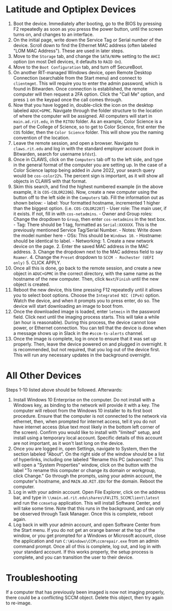 # Latitude and Optiplex Devices

1. Boot the device. Immediately after booting, go to the BIOS by pressing F2 repeatedly as soon as you presss the power button, until the screen turns on, and changes to an interface.
2. On the initial page, write down the Service Tag or Serial number of the device. Scroll down to find the Ethernet MAC address (often labeled "LOM MAC Address"). These are used in later steps. 
3. Move to the `Storage` tab, and change the `SATA/NVMe` setting to the `AHCI` option (on most Dell devices, it defaults to `RAID On`). 
4. Move to the `Boot Configuration` tab, and turn off SecureBoot.
5. On another RIT-managed Windows device, open Remote Desktop Connection (searchable from the Start menu) and connect to `clientmgmt`. This will require you to enter the admin password, which is found in Bitwarden. Once connection is established, the remote computer will then request a 2FA option. Click the "Call Me" option, and press `1` on the keypad once the call comes through.
6. Now that you have logged in, double-click the icon on the desktop labeled `ADUC+GPMC`. Navigate through the folder structure to the location of where the computer will be assigned. All computers will start in `main.ad.rit.edu`, in the `RITOU` folder. As an example, Color Science is a part of the College of Science, so to get to Color Science, first enter the `COS` folder, then the `Color Science` folder. This will show you the naming convention of the location.
7. Leave the remote session, and open a browser. Navigate to `claws.rit.edu` and log in with the standard employer account (look in Bitwarden, search for username `bfdst`). 
8. Once in CLAWS, click on the `Computers` tab off to the left side, and type in the general format of the computer you are setting up. In the case of a Color Science laptop being added in June 2022, your search query would be `cos-color22%`. The percent sign is important, as it will show all objects in CLAWS with that format. 
9. Skim this search, and find the highest numbered example (in the above example, it is `COS-COLOR2206`). Now, create a new computer using the button off to the left side in the `Computers` tab. Fill the information out as shown below:
		- label: Your formatted hostname, incremented 1 higher than the biggest option. (i.e. `COS-COLOR2207`)
		- User role: The main user, if it exists. If not, fill in with `cos-netadmins`.
		- Owner and Group roles: Change the dropdown to `Group`, then enter `cos-netadmins` in the text box.
		- Tag: There should be 1 tag, formatted as `Serial:XXXXXX`. This is the previously mentioned Service Tag/Serial Number.
		- Notes: Write down the model number here
		- OSs: This should be `Windows 10`.
		- Hostname: should be identical to label.
		- Networking:
			1. Create a new network device on the page. 
			2. Enter the saved MAC address in the MAC address.
			3. Change the dropdown next to the MAC address field to say `Roamer`.
			4. Change the `Preset` dropdown to `SCCM - Rochester (UEFI only)`
			5. CLICK APPLY.
10. Once all this is done, go back to the remote session, and create a new object in `ADUC+GPMC` in the correct directory, with the same name as the hostname of the new computer. Then, click `Next`/`Finish` until the new object is created.
11. Reboot the new device, this time pressing F12 repeatedly until it allows you to select boot options. Choose the `Integrated NIC (IPv4)` option. Watch the device, and when it prompts you to press enter, do so. The device will start downloading an image to boot from.
12. Once the downloaded image is loaded, enter `letmein` in the password field. Click next until the imaging process starts. This will take a while (an hour is reasonable). During this process, the device cannot lose power, or Ethernet connection. You can tell that the device is done when a message shows up in Slack in the `#sccm-ts-alerts` channel. 
13. Once the image is complete, log in once to ensure that it was set up properly. Then, leave the device powered on and plugged in overnight. It is recommended, but not required, that you log out of the device first. This will run any necessary updates in the background overnight.

# All Other Devices

Steps 1-10 listed above should be followed. Afterwards:

1. Install Windows 10 Enterprise on the computer. Do not install with a Windows key, as binding to the network will provide it with a key. The computer will reboot from the Windows 10 installer to its first boot procedure. Ensure that the computer is not connected to the network via ethernet, then, when prompted for internet access, tell it you do not have internet access (blue text most likely in the bottom left corner of the screen). Confirm you would like to install with "limited" setup, and install using a temporary local account. Specific details of this account are not important, as it won't last long on the device.
2. Once you are logged in, open Settings, navigate to System, then the section labeled "About". On the right side of the window should be a list of hyperlinks, including one labeled "Rename this PC (advanced)". This will open a "System Properties" window, click on the button with the label "To rename this computer or change its domain or workgroup, click Change." Go through the prompts, using your admin account, the computer's hostname, and `MAIN.AD.RIT.EDU` for the domain. Reboot the computer.
3. Log in with your admin account. Open File Explorer, click on the address bar, and type in `\\main.ad.rit.edu\shares\FA\ITS_SCCMClient\latest` and run the `ccmsetup` application. This will install Software Center, and will take some time. Note that this runs in the background, and can only be observed through Task Manager. Once this is complete, reboot again.
4. Log back in with your admin account, and open Software Center from the Start menu. If you do not get an orange banner at the top of the window, or you get prompted for a Windows or Microsoft account, close the application and run `C:\Windows\CCM\ccmrepair.exe` from an admin command prompt. Once all of this is complete, log out, and log in with your standard account. If this works properly, the setup process is complete, and you can transition the user to their device.

# Troubleshooting

If a computer that has previously been imaged is now not imaging properly, there could be a conflicting SCCM object. Delete this object, then try again to re-image.
